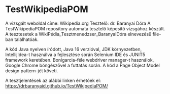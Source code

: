 # TestWikipediaPOM
A vizsgált weboldal címe: Wikipedia.org
Tesztelő: dr. Baranyai Dóra
A TestWikipediaPOM repository automata tesztelő képesítő vizsgához készült.
A tesztesetek a WikiPédia_Tesztmenedzser_BaranyaiDóra elnevezésű file-ban találhatóak.

A kód Java nyelven íródott, Java 16 verzióval, JDK környezetben, IntellijIdea-t használva a fejlesztése során Selenium IDE és JUNIT5 framework keretében. 
Bonigarcia-féle webdriver manager-t használok, Google Chrome böngészővel a futtatás során. A kód a Page Object Model design pattern-jét követi.

A tesztjelentések az alábbi linken érhetőek el: https://drbaranyaid.github.io/TestWikipediaPOM/